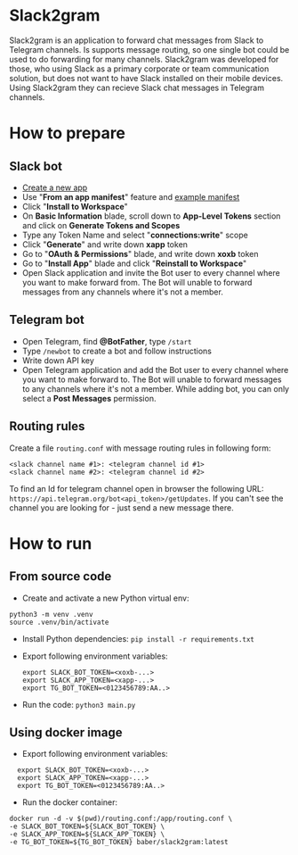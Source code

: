 # Slack2gram

Slack2gram is an application to forward chat messages from Slack to Telegram channels. Is supports message routing, so one single bot could be used to do forwarding for many channels. Slack2gram was developed for those, who using Slack as a primary corporate or team communication solution, but does not want to have Slack installed on their mobile devices. Using Slack2gram they can recieve Slack chat messages in Telegram channels.

# How to prepare

## Slack bot

- [Create a new app](https://api.slack.com/apps/new)
- Use "**From an app manifest**" feature and [example manifest](manifest.yml)
- Click "**Install to Workspace**"
- On **Basic Information** blade, scroll down to **App-Level Tokens** section and click on **Generate Tokens and Scopes**
- Type any Token Name and select "**connections:write**" scope
- Click "**Generate**" and write down **xapp** token
- Go to "**OAuth & Permissions**" blade, and write down **xoxb** token
- Go to "**Install App**" blade and click "**Reinstall to Workspace**"
- Open Slack application and invite the Bot user to every channel where you want to make forward from. The Bot will unable to forward messages from any channels where it's not a member.

## Telegram bot

- Open Telegram, find **@BotFather**, type `/start`
- Type `/newbot` to create a bot and follow instructions
- Write down API key
- Open Telegram application and add the Bot user to every channel where you want to make forward to. The Bot will unable to forward messages to any channels where it's not a member. While adding bot, you can only select a **Post Messages** permission.

## Routing rules

Create a file `routing.conf` with message routing rules in following form:
```
<slack channel name #1>: <telegram channel id #1>
<slack channel name #2>: <telegram channel id #2>
```
To find an Id for telegram channel open in browser the following URL: `https://api.telegram.org/bot<api_token>/getUpdates`. If you can't see the channel you are looking for - just send a new message there.

# How to run

## From source code

- Create and activate a new Python virtual env:
```
python3 -m venv .venv
source .venv/bin/activate
```

- Install Python dependencies: `pip install -r requirements.txt`

- Export following environment variables:

  ```
  export SLACK_BOT_TOKEN=<xoxb-...>
  export SLACK_APP_TOKEN=<xapp-...>
  export TG_BOT_TOKEN=<0123456789:AA..>
  ```

- Run the code: `python3 main.py`

## Using docker image

- Export following environment variables:
```
  export SLACK_BOT_TOKEN=<xoxb-...>
  export SLACK_APP_TOKEN=<xapp-...>
  export TG_BOT_TOKEN=<0123456789:AA..>
```
- Run the docker container:
```
docker run -d -v $(pwd)/routing.conf:/app/routing.conf \
-e SLACK_BOT_TOKEN=${SLACK_BOT_TOKEN} \
-e SLACK_APP_TOKEN=${SLACK_APP_TOKEN} \
-e TG_BOT_TOKEN=${TG_BOT_TOKEN} baber/slack2gram:latest
```